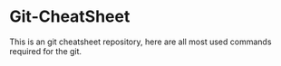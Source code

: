 # Git-CheatSheet
This is an git cheatsheet repository, here are all most used commands required for the git.
